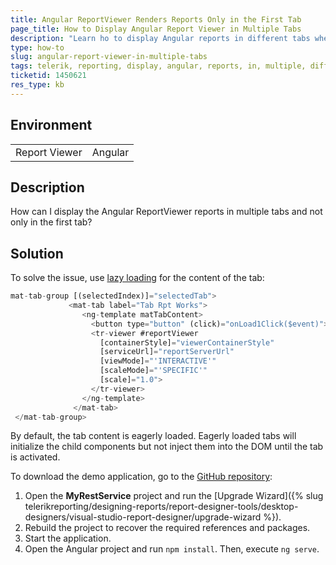 ```yaml
---
title: Angular ReportViewer Renders Reports Only in the First Tab
page_title: How to Display Angular Report Viewer in Multiple Tabs
description: "Learn ho to display Angular reports in different tabs when using the Angular ReportViewer."
type: how-to
slug: angular-report-viewer-in-multiple-tabs
tags: telerik, reporting, display, angular, reports, in, multiple, different, tabs
ticketid: 1450621
res_type: kb
---
```


## Environment

<table>
	<tbody>
		<tr>
			<td>Report Viewer</td>
			<td>Angular</td>
		</tr>
	</tbody>
</table>


## Description

How can I display the Angular ReportViewer reports in multiple tabs and not only in the first tab?

## Solution

To solve the issue, use [lazy loading](https://material.angular.io/components/tabs/overview#lazy-loading) for the content of the tab:

```JavaScript
mat-tab-group [(selectedIndex)]="selectedTab">
             <mat-tab label="Tab Rpt Works">
                <ng-template matTabContent>
                  <button type="button" (click)="onLoad1Click($event)">Load</button>
                  <tr-viewer #reportViewer
                    [containerStyle]="viewerContainerStyle"
                    [serviceUrl]="reportServerUrl"
                    [viewMode]="'INTERACTIVE'"
                    [scaleMode]="'SPECIFIC'"
                    [scale]="1.0">
                  </tr-viewer>
                </ng-template>                  
              </mat-tab>  
 </mat-tab-group>
```

By default, the tab content is eagerly loaded. Eagerly loaded tabs will initialize the child components but not inject them into the DOM until the tab is activated.

To download the demo application, go to the [GitHub repository](https://github.com/telerik/reporting-samples/tree/master/AngularReportViewerInMultipleTabs):

1. Open the **MyRestService** project and run the [Upgrade Wizard]({% slug telerikreporting/designing-reports/report-designer-tools/desktop-designers/visual-studio-report-designer/upgrade-wizard %}).
2. Rebuild the project to recover the required references and packages.
3. Start the application.
4. Open the Angular project and run `npm install`. Then, execute `ng serve`.


